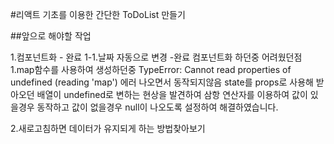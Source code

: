 #리액트 기초를 이용한 간단한 ToDoList 만들기

##앞으로 해야할 작업

1.컴포넌트화 - 완료
1-1.날짜 자동으로 변경 -완료
컴포넌트화 하던중 어려웠던점
   1.map함수를 사용하여 생성하던중 TypeError: Cannot read properties of undefined (reading 'map') 에러 나오면서 동작되지않음
      state를 props로 사용해 받아오던 배열이 undefined로 변하는 현상을 발견하여 삼항 연산자를 이용하여 값이 있을경우 동작하고 
      값이 없을경우 null이 나오도록 설정하여 해결하였습니다.

2.새로고침하면 데이터가 유지되게 하는 방법찾아보기

